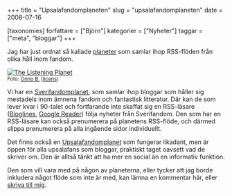 +++
title = "Upsalafandomplaneten"
slug = "upsalafandomplaneten"
date = 2008-07-16

[taxonomies]
forfattare = ["Björn"]
kategorier = ["Nyheter"]
taggar = ["meta", "bloggar"]
+++

Jag har just ordnat så kallade <a href="http://en.wikipedia.org/wiki/Planet_aggregator">planeter</a> som samlar ihop RSS-flöden från olika håll inom fandom.

<a href="http://www.flickr.com/photos/grobbo/2288828564/"><img src="http://farm3.static.flickr.com/2261/2288828564_7559f793a3_m.jpg" alt="The Listening Planet" /></a><br />
<small>Foto: <a href="http://www.flickr.com/photos/grobbo/">Onno B.</a> (<a href="http://creativecommons.org/licenses/by-nc-sa/2.0/">licens</a>)</small>

Vi har en <a href="http://planet.fandom.se/">Sverifandomplanet</a>, som samlar ihop bloggar som håller sig mestadels inom ämnena fandom och fantastisk litteratur. Där kan de som lever kvar i 90-talet och fortfarande inte skaffat sig en RSS-läsare (<a href="http://www.bloglines.com/">Bloglines</a>, <a href="http://www.google.com/reader/">Google Reader</a>) följa nyheter från Sverifandom. Den som har en RSS-läsare kan också prenumerera på planetens RSS-flöde, och därmed slippa prenumerera på alla ingående sidor individuellt.

Det finns också en <a href="http://planet.fandom.se/upsala/">Upsalafandomplanet</a> som fungerar likadant, men är öppen för alla upsalafans som bloggar, praktiskt taget oavsett vad de skriver om. Den är alltså tänkt att ha mer en social än en informativ funktion.

Den som vill vara med på någon av planeterna, eller tycker att jag borde inkludera något flöde som inte är med, kan lämna en kommentar här, eller <a href="mailto:bkhl@fandom.se">skriva till mig</a>.
